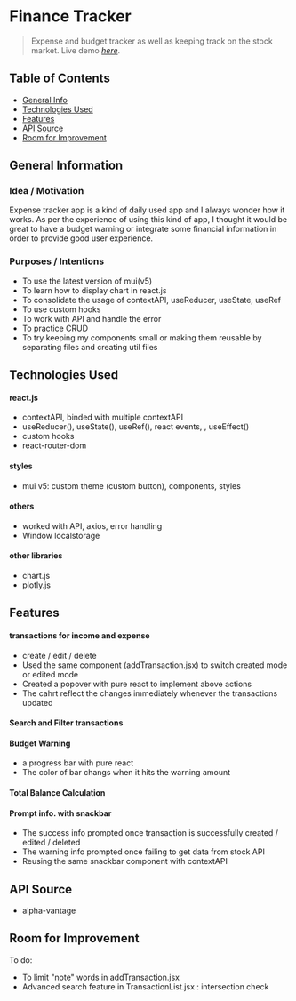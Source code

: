 # Finance Tracker
> Expense and budget tracker as well as keeping track on the stock market.
> Live demo [_here_](https://stupendous-torte-d9a668.netlify.app).

## Table of Contents
* [General Info](#general-information)
* [Technologies Used](#technologies-used)
* [Features](#features)
* [API Source](#API-Source)
* [Room for Improvement](#room-for-improvement)
<!-- 
* [Setup](#setup)
* [Usage](#usage)
* [Project Status](#project-status)
* [Room for Improvement](#room-for-improvement)
* [Acknowledgements](#acknowledgements)
* [Contact](#contact)
-->


## General Information

### Idea / Motivation
Expense tracker app is a kind of daily used app and I always wonder how it works.
As per the experience of using this kind of app, I thought it would be great to have a budget warning or integrate some financial information in order to provide good user experience.

### Purposes / Intentions
- To use the latest version of mui(v5)
- To learn how to display chart in react.js
- To consolidate the usage of contextAPI, useReducer, useState, useRef
- To use custom hooks
- To work with API and handle the error
- To practice CRUD
- To try keeping my components small or making them reusable by separating files and creating util files


## Technologies Used

#### react.js
- contextAPI, binded with multiple contextAPI
- useReducer(), useState(), useRef(), react events, , useEffect()
- custom hooks
- react-router-dom

#### styles
- mui v5: custom theme (custom button), components, styles

#### others
- worked with API, axios, error handling
- Window localstorage

#### other libraries
- chart.js
- plotly.js


## Features
#### transactions for income and expense
- create / edit / delete
- Used the same component (addTransaction.jsx) to switch created mode or edited mode
- Created a popover with pure react to implement above actions
- The cahrt reflect the changes immediately whenever the transactions updated

#### Search and Filter transactions

#### Budget Warning
- a progress bar with pure react
- The color of bar changs when it hits the warning amount
#### Total Balance Calculation
#### Prompt info. with snackbar
- The success info prompted once transaction is successfully created / edited / deleted
- The warning info prompted once failing to get data from stock API
- Reusing the same snackbar component with contextAPI
<!-- 
#### others
- convert to currency format by Intl.NumberFormat
- change the format of date
- sort dummy data
- To display progress icon while fetching data
-->
<!-- 
## Screenshots
![Example screenshot](./img/screenshot.png) -->


<!--
## Setup
1. To create API key for alpha-vantage
2. To run this project, install it locally using npm:
```
$ npm i
$ npm run start
```
-->

## API Source
- alpha-vantage

## Room for Improvement
To do:
- To limit "note" words in addTransaction.jsx
- Advanced search feature in TransactionList.jsx : intersection check

<!-- 
## Usage
How does one go about using it?
Provide various use cases and code examples here.

`write-your-code-here`


## Project Status
Project is: _in progress_ / _complete_ / _no longer being worked on_. If you are no longer working on it, provide reasons why. 



## Room for Improvement
Include areas you believe need improvement / could be improved. Also add TODOs for future development.

Room for improvement:
- Improvement to be done 1
- Improvement to be done 2

To do:
- Feature to be added 1
- Feature to be added 2


## Acknowledgements
Give credit here.
- This project was inspired by...
- This project was based on [this tutorial](https://www.example.com).
- Many thanks to...


## Contact
Created by [@flynerdpl](https://www.flynerd.pl/) - feel free to contact me!
-->

<!-- Optional -->
<!-- ## License -->
<!-- This project is open source and available under the [... License](). -->

<!-- You don't have to include all sections - just the one's relevant to your project -->

